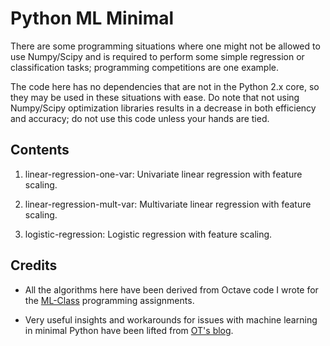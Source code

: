 Python ML Minimal
=================

There are some programming situations where one
might not be allowed to use Numpy/Scipy and is
required to perform some simple regression or
classification tasks; programming competitions
are one example.

The code here has no dependencies that are not
in the Python 2.x core, so they may be used in
these situations with ease. Do note that not
using Numpy/Scipy optimization libraries results
in a decrease in both efficiency and accuracy;
do not use this code unless your hands are tied.

## Contents

   1. linear-regression-one-var: Univariate
      linear regression with feature scaling.

   2. linear-regression-mult-var: Multivariate
      linear regression with feature scaling.

   3. logistic-regression: Logistic regression
      with feature scaling.

## Credits

   * All the algorithms here have been derived from
     Octave code I wrote for the [ML-Class](http://www.ml-class.org)
     programming assignments.

   * Very useful insights and workarounds for issues
     with machine learning in minimal Python have been
     lifted from [OT's blog](http://nestedinfiniteloops.wordpress.com/).
